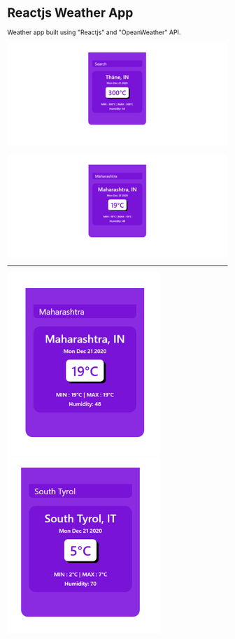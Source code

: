 # Reactjs Weather App
Weather app built using "Reactjs" and "OpeanWeather" API.

<img src="./images/full.png" width="700"></img>
<br></br>
<img src="./images/search.png" width="700"></img>
<hr>
<div>
<img src="./images/short.png" width="350"></img>
<img src="./images/itely.png" width="350"></img>
<div>
